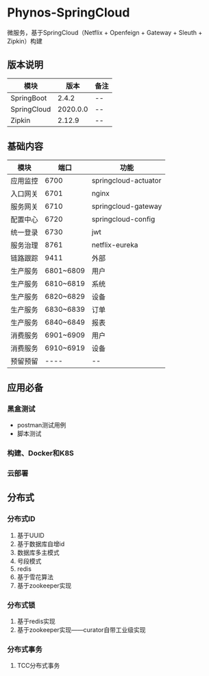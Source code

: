 # Phynos-SpringCloud
微服务，基于SpringCloud（Netflix + Openfeign + Gateway + Sleuth + Zipkin）构建

## 版本说明

| 模块  | 版本  | 备注  |
| ------------ | ------------ | ------------ |
| SpringBoot  | 2.4.2  | -- |
| SpringCloud  | 2020.0.0  | --  |
| Zipkin  | 2.12.9  | --  |

## 基础内容

| 模块  | 端口  | 功能  |
| ------------ | ------------ | ------------ |
| 应用监控  | 6700  | springcloud-actuator  |
| 入口网关  | 6701  | nginx  |
| 服务网关  | 6710  | springcloud-gateway  |
| 配置中心  | 6720  | springcloud-config  |
| 统一登录  | 6730  | jwt  |
| 服务治理  | 8761  | netflix-eureka  |
| 链路跟踪  | 9411  | 外部  |
| 生产服务  | 6801~6809  | 用户  |
| 生产服务  | 6810~6819  | 系统  |
| 生产服务  | 6820~6829  | 设备  |
| 生产服务  | 6830~6839  | 订单  |
| 生产服务  | 6840~6849  | 报表  |
| 消费服务  | 6901~6909  | 用户  |
| 消费服务  | 6910~6919  | 设备  |
| 预留预留  | ----  | --  |

## 应用必备
### 黑盒测试
- postman测试用例
- 脚本测试

### 构建、Docker和K8S

### 云部署

## 分布式

### 分布式ID

1. 基于UUID
2. 基于数据库自增id
3. 数据库多主模式
4. 号段模式
5. redis
6. 基于雪花算法
7. 基于zookeeper实现


### 分布式锁

1. 基于redis实现
2. 基于zookeeper实现——curator自带工业级实现

### 分布式事务

1. TCC分布式事务

